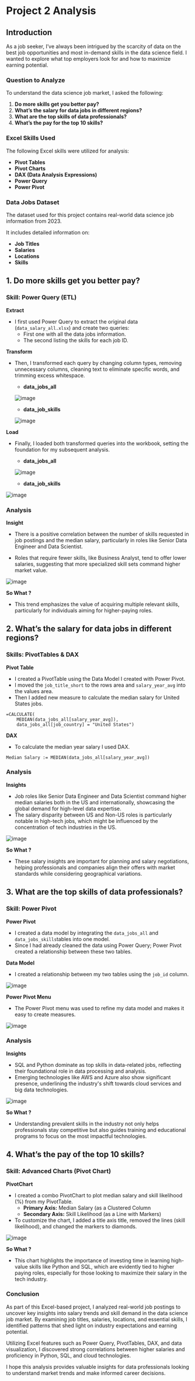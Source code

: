 # Project 2 Analysis
## Introduction

As a job seeker, I’ve always been intrigued by the scarcity of data on the best job opportunities and most in-demand skills in the data science field. I wanted to explore what top employers look for and how to maximize earning potential.

### Question to Analyze

To understand the data science job market, I asked the following:

1. **Do more skills get you better pay?**
2. **What’s the salary for data jobs in different regions?**
3. **What are the top skills of data professionals?**
4. **What’s the pay for the top 10 skills?**


### Excel Skills Used

The following Excel skills were utilized for analysis:

- **Pivot Tables**
- **Pivot Charts**
- **DAX (Data Analysis Expressions)**
- **Power Query**
- **Power Pivot**

### Data Jobs Dataset

The dataset used for this project contains real-world data science job information from 2023.

It includes detailed information on:

- **Job Titles**
- **Salaries**
- **Locations**
- **Skills**

## 1. **Do more skills get you better pay?**

### **Skill: Power Query (ETL)**

**Extract**
- I first used Power Query to extract the original data (`data_salary_all.xlsx`) and create two queries:
  - First one with all the data jobs information.
  - The second listing the skills for each job ID.
 
**Transform**
- Then, I transformed each query by changing column types, removing unnecessary columns, cleaning text to eliminate specific words, and trimming excess whitespace.
  - **data_jobs_all**
 

  ![image](https://github.com/user-attachments/assets/ad99a40c-5f75-4925-9171-0f5b8e3092d3)

  - **data_job_skills**
 
    
  ![image](https://github.com/user-attachments/assets/7c26e57d-487f-4ddf-a4c8-bb515bf7415f)

**Load**

- Finally, I loaded both transformed queries into the workbook, setting the foundation for my subsequent analysis.
   - **data_jobs_all**
     
   ![image](https://github.com/user-attachments/assets/cd252d59-ec63-4dab-b62e-811d124f5f39)

   - **data_job_skills**
     
![image](https://github.com/user-attachments/assets/61a3be08-390a-4a49-95d1-e46cc76d6a52)

  ### Analysis

  **Insight**
  - There is a positive correlation between the number of skills requested in job postings and the median salary, particularly in roles like Senior Data Engineer and Data Scientist.
 
  - Roles that require fewer skills, like Business Analyst, tend to offer lower salaries, suggesting that more specialized skill sets command higher market value.

![image](https://github.com/user-attachments/assets/a484f100-8e59-4c2a-9b74-c2905acabcfd)

**So What ?**

- This trend emphasizes the value of acquiring multiple relevant skills, particularly for individuals aiming for higher-paying roles.

## 2. **What’s the salary for data jobs in different regions?**

### Skills: PivotTables & DAX

**Pivot Table**

- I created a PivotTable using the Data Model I created with Power Pivot.
- I moved the `job_title_short` to the rows area and `salary_year_avg` into the values area.
- Then I added new measure to calculate the median salary for United States jobs.
```
=CALCULATE(
    MEDIAN(data_jobs_all[salary_year_avg]),
    data_jobs_all[job_country] = "United States")
```

**DAX**

- To calculate the median year salary I used DAX.
```
Median Salary := MEDIAN(data_jobs_all[salary_year_avg])
```

### Analysis

**Insights**
- Job roles like Senior Data Engineer and Data Scientist command higher median salaries both in the US and internationally, showcasing the global demand for high-level data expertise.
- The salary disparity between US and Non-US roles is particularly notable in high-tech jobs, which might be influenced by the concentration of tech industries in the US.

![image](https://github.com/user-attachments/assets/2f527c97-78ad-423f-be77-8bbaff75a27f)


**So What ?**

- These salary insights are important for planning and salary negotiations, helping professionals and companies align their offers with market standards while considering geographical variations.

## 3. **What are the top skills of data professionals?**

### **Skill: Power Pivot**

**Power Pivot**
- I created a data model by integrating the `data_jobs_all` and `data_jobs_skills`tables into one model.
- Since I had already cleaned the data using Power Query; Power Pivot created a relationship between these two tables.

**Data Model**
- I created a relationship between my two tables using the `job_id` column.

![image](https://github.com/user-attachments/assets/05963f8a-5edb-4ba1-97b3-3d43436b177b)

**Power Pivot Menu**
- The Power Pivot menu was used to refine my data model and makes it easy to create measures.

![image](https://github.com/user-attachments/assets/7bfcdb2c-aee7-47e8-8841-1cbb6faab068)

### Analysis

**Insights**
- SQL and Python dominate as top skills in data-related jobs, reflecting their foundational role in data processing and analysis.
- Emerging technologies like AWS and Azure also show significant presence, underlining the industry's shift towards cloud services and big data technologies.

![image](https://github.com/user-attachments/assets/e4f6e29f-18a7-49cc-ab74-07036762b19b)


**So What ?**
- Understanding prevalent skills in the industry not only helps professionals stay competitive but also guides training and educational programs to focus on the most impactful technologies.

## 4. **What’s the pay of the top 10 skills?**

### **Skill: Advanced Charts (Pivot Chart)**

**PivotChart**

- I created a combo PivotChart to plot median salary and skill likelihood (%) from my PivotTable.
  - **Primary Axis:** Median Salary (as a Clustered Column
  - **Secondary Axis:** Skill Likelihood (as a Line with Markers)
- To customize the chart, I added a title axis title, removed the lines (skill likelihood), and changed the markers to diamonds.

![image](https://github.com/user-attachments/assets/cd274a8d-27bd-44fd-9ee7-9e60c8ffb2a9)


**So What ?**
- This chart highlights the importance of investing time in learning high-value skills like Python and SQL, which are evidently tied to higher paying roles, especially for those looking to maximize their salary in the tech industry.

### **Conclusion**

As part of this Excel-based project, I analyzed real-world job postings to uncover key insights into salary trends and skill demand in the data science job market. By examining job titles, salaries, locations, and essential skills, I identified patterns that shed light on industry expectations and earning potential. 

Utilizing Excel features such as Power Query, PivotTables, DAX, and data visualization, I discovered strong correlations between higher salaries and proficiency in Python, SQL, and cloud technologies.

I hope this analysis provides valuable insights for data professionals looking to understand market trends and make informed career decisions.




